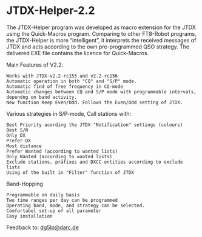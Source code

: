 # JTDX-Helper-2.2
The JTDX-Helper program was developed as macro extension for the JTDX using the Quick-Macros program. Comparing to other FT8-Robot programs, the JTDX-Helper is more “intelligent”, it interprets the received messages of JTDX and acts according to the own pre-programmed QSO strategy. The delivered EXE file contains the licence for Quick-Macros.

Main Features of V2.2:

    Works with JTDX-v2.2-rc155 and v2.2-rc156
    Automatic operation in both "CQ" and "S/P" mode.
    Automatic find of free frequency in CQ-mode
    Automatic changes between CQ and S/P mode with programmable intervals, dependng on band activity.
    New function Keep Even/Odd. Follows the Even/Odd setting of JTDX.

Various strategies in S/P-mode, Call stations with:

    Best Priority acording the JTDX "Notification" settings (colours)
    Best S/N
    Only DX
    Prefer-DX
    Most distance
    Prefer Wanted (according to wanted lists)
    Only Wanted (according to wanted lists)
    Exclude stations, präfixes and DXCC-entities according to exclude lists
    Using of the built in "Filter" function of JTDX

Band-Hopping

    Programmable on daily basis
    Two time ranges per day can be programmed
    Operating band, mode, and strategy can be selected.
    Comfortabel set-up of all parameter
    Easy installation

Feedback to: dg5lp@darc.de
